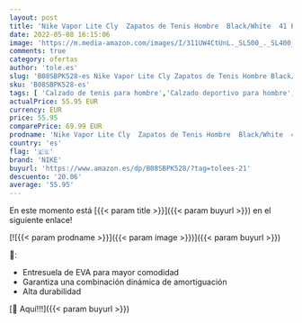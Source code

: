 ```yaml
---
layout: post
title: 'Nike Vapor Lite Cly  Zapatos de Tenis Hombre  Black/White  41 EU'
date: 2022-05-08 16:15:06
image: 'https://m.media-amazon.com/images/I/311UW4CtUnL._SL500_._SL400_.jpg'
comments: true
category: ofertas
author: 'tole.es'
slug: 'B08SBPK528-es Nike Vapor Lite Cly Zapatos de Tenis Hombre Black/White 41 EU'
sku: 'B08SBPK528-es'
tags: [ 'Calzado de tenis para hombre','Calzado deportivo para hombre','Zapatillas y calzado deportivo para hombre','Zapatos','Zapatos para hombre','Zapatos y complementos','nike','zapatos','🇪🇸', ]
actualPrice: 55.95 EUR
currency: EUR
price: 55.95
comparePrice: 69.99 EUR
prodname: 'Nike Vapor Lite Cly  Zapatos de Tenis Hombre  Black/White  41 EU'
country: 'es'
flag: '🇪🇸'
brand: 'NIKE'
buyurl: 'https://www.amazon.es/dp/B08SBPK528/?tag=tolees-21'
descuento: '20.06'
average: '55.95'
---
```


En este momento está [{{< param title >}}]({{< param buyurl >}}) en el siguiente enlace!

[![{{< param prodname >}}]({{< param image >}})]({{< param buyurl >}})

🔎:

- Entresuela de EVA para mayor comodidad
- Garantiza una combinación dinámica de amortiguación
- Alta durabilidad

[🛒 Aquí!!!]({{< param buyurl >}})

